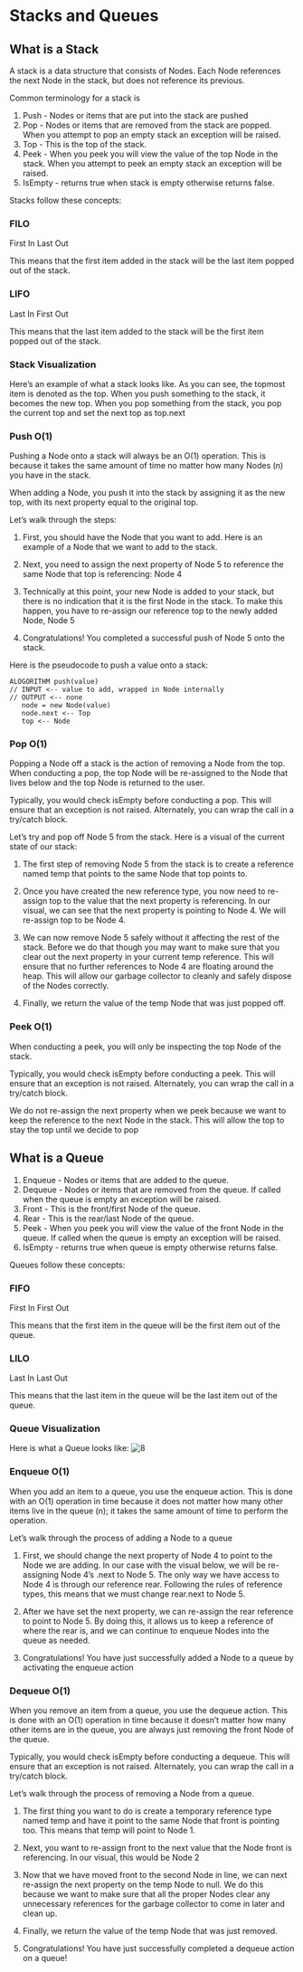 # Stacks and Queues

## What is a Stack

A stack is a data structure that consists of Nodes. Each Node references the next Node in the stack, but does not reference its previous.

Common terminology for a stack is

1. Push - Nodes or items that are put into the stack are pushed
2. Pop - Nodes or items that are removed from the stack are popped. When you attempt to pop an empty stack an exception will be raised.
3. Top - This is the top of the stack.
4. Peek - When you peek you will view the value of the top Node in the stack. When you attempt to peek an empty stack an exception will be raised.
5. IsEmpty - returns true when stack is empty otherwise returns false.

Stacks follow these concepts:

### FILO

First In Last Out

This means that the first item added in the stack will be the last item popped out of the stack.

### LIFO

Last In First Out

This means that the last item added to the stack will be the first item popped out of the stack.

### Stack Visualization

Here’s an example of what a stack looks like. As you can see, the topmost item is denoted as the top. When you push something to the stack, it becomes the new top. When you pop something from the stack, you pop the current top and set the next top as top.next

### Push O(1)

Pushing a Node onto a stack will always be an O(1) operation. This is because it takes the same amount of time no matter how many Nodes (n) you have in the stack.

When adding a Node, you push it into the stack by assigning it as the new top, with its next property equal to the original top.

Let’s walk through the steps:

1. First, you should have the Node that you want to add. Here is an example of a Node that we want to add to the stack.

2. Next, you need to assign the next property of Node 5 to reference the same Node that top is referencing: Node 4

3. Technically at this point, your new Node is added to your stack, but there is no indication that it is the first Node in the stack. To make this happen, you have to re-assign our reference top to the newly added Node, Node 5

4. Congratulations! You completed a successful push of Node 5 onto the stack.

Here is the pseudocode to push a value onto a stack:

```
ALOGORITHM push(value)
// INPUT <-- value to add, wrapped in Node internally
// OUTPUT <-- none
   node = new Node(value)
   node.next <-- Top
   top <-- Node
```

### Pop O(1)

Popping a Node off a stack is the action of removing a Node from the top. When conducting a pop, the top Node will be re-assigned to the Node that lives below and the top Node is returned to the user.

Typically, you would check isEmpty before conducting a pop. This will ensure that an exception is not raised. Alternately, you can wrap the call in a try/catch block.

Let’s try and pop off Node 5 from the stack. Here is a visual of the current state of our stack:

1. The first step of removing Node 5 from the stack is to create a reference named temp that points to the same Node that top points to.

2. Once you have created the new reference type, you now need to re-assign top to the value that the next property is referencing. In our visual, we can see that the next property is pointing to Node 4. We will re-assign top to be Node 4.

3. We can now remove Node 5 safely without it affecting the rest of the stack. Before we do that though you may want to make sure that you clear out the next property in your current temp reference. This will ensure that no further references to Node 4 are floating around the heap. This will allow our garbage collector to cleanly and safely dispose of the Nodes correctly.

4. Finally, we return the value of the temp Node that was just popped off.

### Peek O(1)

When conducting a peek, you will only be inspecting the top Node of the stack.

Typically, you would check isEmpty before conducting a peek. This will ensure that an exception is not raised. Alternately, you can wrap the call in a try/catch block.

We do not re-assign the next property when we peek because we want to keep the reference to the next Node in the stack. This will allow the top to stay the top until we decide to pop

## What is a Queue

1. Enqueue - Nodes or items that are added to the queue.
2. Dequeue - Nodes or items that are removed from the queue. If called when the queue is empty an exception will be raised.
3. Front - This is the front/first Node of the queue.
4. Rear - This is the rear/last Node of the queue.
5. Peek - When you peek you will view the value of the front Node in the queue. If called when the queue is empty an exception will be raised.
6. IsEmpty - returns true when queue is empty otherwise returns false.

Queues follow these concepts:

### FIFO

First In First Out

This means that the first item in the queue will be the first item out of the queue.

### LILO

Last In Last Out

This means that the last item in the queue will be the last item out of the queue.

### Queue Visualization

Here is what a Queue looks like:
![8](https://codefellows.github.io/common_curriculum/data_structures_and_algorithms/Code_401/class-10/resources/images/Queue.PNG)

### Enqueue O(1)

When you add an item to a queue, you use the enqueue action. This is done with an O(1) operation in time because it does not matter how many other items live in the queue (n); it takes the same amount of time to perform the operation.

Let’s walk through the process of adding a Node to a queue

1. First, we should change the next property of Node 4 to point to the Node we are adding. In our case with the visual below, we will be re-assigning Node 4’s .next to Node 5. The only way we have access to Node 4 is through our reference rear. Following the rules of reference types, this means that we must change rear.next to Node 5.

2. After we have set the next property, we can re-assign the rear reference to point to Node 5. By doing this, it allows us to keep a reference of where the rear is, and we can continue to enqueue Nodes into the queue as needed.

3. Congratulations! You have just successfully added a Node to a queue by activating the enqueue action

### Dequeue O(1)

When you remove an item from a queue, you use the dequeue action. This is done with an O(1) operation in time because it doesn’t matter how many other items are in the queue, you are always just removing the front Node of the queue.

Typically, you would check isEmpty before conducting a dequeue. This will ensure that an exception is not raised. Alternately, you can wrap the call in a try/catch block.

Let’s walk through the process of removing a Node from a queue.

1. The first thing you want to do is create a temporary reference type named temp and have it point to the same Node that front is pointing too. This means that temp will point to Node 1.

2. Next, you want to re-assign front to the next value that the Node front is referencing. In our visual, this would be Node 2

3. Now that we have moved front to the second Node in line, we can next re-assign the next property on the temp Node to null. We do this because we want to make sure that all the proper Nodes clear any unnecessary references for the garbage collector to come in later and clean up.

4. Finally, we return the value of the temp Node that was just removed.
5. Congratulations! You have just successfully completed a dequeue action on a queue!
